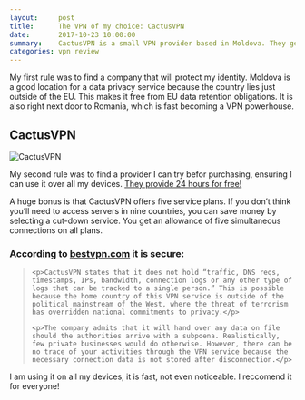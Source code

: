 ```yaml
---
layout:     post
title:      The VPN of my choice: CactusVPN
date:       2017-10-23 10:00:00
summary:    CactusVPN is a small VPN provider based in Moldova. They get a lots of things right.
categories: vpn review
---
```


My first rule was to find a company that will protect my identity. Moldova is a good location for a data privacy service because the country lies just outside of the EU. This makes it free from EU data retention obligations. It is also right next door to Romania, which is fast becoming a VPN powerhouse.

## CactusVPN

![CactusVPN](https://i.imgur.com/m4wpkx0.png)

My second rule was to find a provider I can try befor purchasing, ensuring I can use it over all my devices. [They provide 24 hours for free!](https://www.cactusvpn.com/free-vpn/)

A huge bonus is that CactusVPN offers five service plans. If you don’t think you’ll need to access servers in nine countries, you can save money by selecting a cut-down service. You get an allowance of five simultaneous connections on all plans.

### According to [bestvpn.com](https://www.bestvpn.com/cactusvpn-review/) it is secure:

<blockquote>

	<p>CactusVPN states that it does not hold “traffic, DNS reqs, timestamps, IPs, bandwidth, connection logs or any other type of logs that can be tracked to a single person.” This is possible because the home country of this VPN service is outside of the political mainstream of the West, where the threat of terrorism has overridden national commitments to privacy.</p>

	<p>The company admits that it will hand over any data on file should the authorities arrive with a subpoena. Realistically, few private businesses would do otherwise. However, there can be no trace of your activities through the VPN service because the necessary connection data is not stored after disconnection.</p>

</blockquote>

I am using it on all my devices, it is fast, not even noticeable. I reccomend it for everyone!
